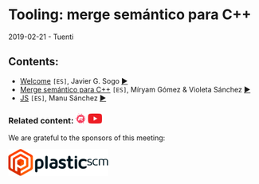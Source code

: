 # Tooling: merge semántico para C++
2019-02-21 - Tuenti

## Contents:
- [Welcome](welcome.pdf) `[ES]`, Javier G. Sogo [&#x25b6;](https://youtu.be/)
- [Merge semántico para C++](https://www.slideshare.net/MryamGmezSanMartn/c-meetup-madrid) `[ES]`, Míryam Gómez & Violeta Sánchez [&#x25b6;](https://youtu.be/)
- [JS](json_rpc.pdf) `[ES]`, Manu Sánchez [&#x25b6;](https://youtu.be/)

### Related content: [<img src="../assets/brand-logos/meetup.svg" alt="meetup" height="20"/>](https://www.meetup.com/es-ES/Madrid-C-Cpp/events/259071893/) [<img src="../assets/brand-logos/youtube.svg" alt="youtube" height="20"/>](https://youtu.be/)

We are grateful to the sponsors of this meeting:  

[<img src="../assets/sponsor-logos/plastic_scm.png" alt="PlasticSCM" width="200"/>](https://www.plasticscm.com/)
